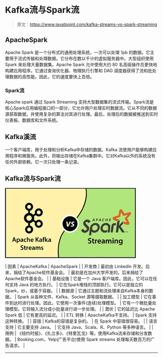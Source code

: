 # Kafka流与Spark流

> 原文：<https://www.javatpoint.com/kafka-streams-vs-spark-streaming>

## ApacheSpark

Apache Spark 是一个分布式的通用处理系统，一次可以处理 1pb 的数据。它主要用于流式传输和处理数据。它分布在数以千计的虚拟服务器中。大型组织使用 Spark 来处理大量数据集。Apache Spark 允许使用大约 80 名高级操作员更快地构建应用程序。它通过查询优化器、物理执行引擎和 DAG 调度器获得了流和批处理数据的高性能。因此，它的速度要快上百倍。

### Spark流

Apache spark 通过 Spark Streaming 支持大型数据集的流式传输。Spark流是核心Spark应用编程接口的一部分，它允许用户处理实时数据流。它从不同的数据源获取数据，并使用复杂的算法对其进行处理。最后，处理后的数据被推送到实时仪表板、数据库和文件系统。

## Kafka溪流

一个客户端库，用于处理和分析Kafka中存储的数据。Kafka 流使用户能够构建应用程序和微服务。此外，将输出存储在Kafka集群中。它对Kafka以外的系统没有任何外部依赖。它一次只处理一条记录。

## Kafka流与Spark流

![Kafka Streams vs Spark Streaming](img/97602e57398451e14dfad2f2dd01367b.png)

| 因素 | ApacheKafka | ApacheSpark |
| 开发商 | 最初由 LinkedIn 开发。后来，捐给了Apache软件基金会。 | 最初是在加州大学开发的。后来捐给了Apache软件基金会。 |
| 基础设施 | 它是一个 Java 客户端库。因此，它可以在任何支持 Java 的地方执行。 | 它在Spark堆栈的顶部执行。它可以是独立的Spark，纱，或基于容器。 |
| 数据源 | 它通过主题和流处理来自Kafka本身的数据。 | Spark 从各种文件、Kafka、Socket 源等摄取数据。 |
| 加工模型 | 它在事件到达时进行处理。因此，它使用一次事件(连续)处理模型。 | 它有一个微批量处理模型。它将输入流分成小批量进行进一步处理。 |
| 潜伏 | 它的延迟比 Apache Spark 低 | 它有更高的延迟。 |
| ETL 转换 | ApacheKafka不支持。 | Spark 支持这种转换。 |
| 容错 | Kafka的容错是复杂的。 | 在 Spark 中容错很容易。 |
| 语言支持 | 它主要支持 Java。 | 它支持 Java、Scala、R、Python 等多种语言。 |
| 用例 | 《纽约时报》、《扎兰多》、《特里瓦戈》等。使用Kafka流来存储和分发数据。 | Booking.com，Yelp(广告平台)使用 Spark streams 处理每天数百万的广告请求。 |

* * *